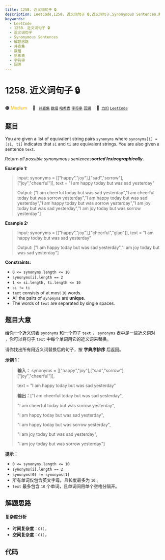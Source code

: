 ```yaml
---
title: 1258. 近义词句子 🔒
description: LeetCode,1258. 近义词句子 🔒,近义词句子,Synonymous Sentences,解题思路,并查集,数组,哈希表,字符串,回溯
keywords:
  - LeetCode
  - 1258. 近义词句子 🔒
  - 近义词句子
  - Synonymous Sentences
  - 解题思路
  - 并查集
  - 数组
  - 哈希表
  - 字符串
  - 回溯
---
```


# 1258. 近义词句子 🔒

🟠 <font color=#ffb800>Medium</font>&emsp; 🔖&ensp; [`并查集`](/tag/union-find.md) [`数组`](/tag/array.md) [`哈希表`](/tag/hash-table.md) [`字符串`](/tag/string.md) [`回溯`](/tag/backtracking.md)&emsp; 🔗&ensp;[`力扣`](https://leetcode.cn/problems/synonymous-sentences) [`LeetCode`](https://leetcode.com/problems/synonymous-sentences)

## 题目

You are given a list of equivalent string pairs `synonyms` where `synonyms[i]
= [si, ti]` indicates that `si` and `ti` are equivalent strings. You are also
given a sentence `text`.

Return _all possible synonymous sentences**sorted lexicographically**_.



**Example 1:**

> Input: synonyms = [["happy","joy"],["sad","sorrow"],["joy","cheerful"]], text = "I am happy today but was sad yesterday"
> 
> Output: ["I am cheerful today but was sad yesterday","I am cheerful today but was sorrow yesterday","I am happy today but was sad yesterday","I am happy today but was sorrow yesterday","I am joy today but was sad yesterday","I am joy today but was sorrow yesterday"]

**Example 2:**

> Input: synonyms = [["happy","joy"],["cheerful","glad"]], text = "I am happy today but was sad yesterday"
> 
> Output: ["I am happy today but was sad yesterday","I am joy today but was sad yesterday"]

**Constraints:**

  * `0 <= synonyms.length <= 10`
  * `synonyms[i].length == 2`
  * `1 <= si.length, ti.length <= 10`
  * `si != ti`
  * `text` consists of at most `10` words.
  * All the pairs of `synonyms` are **unique**.
  * The words of `text` are separated by single spaces.


## 题目大意

给你一个近义词表 `synonyms` 和一个句子 `text` ， `synonyms` 表中是一些近义词对 ，你可以将句子 `text`
中每个单词用它的近义词来替换。

请你找出所有用近义词替换后的句子，按 **字典序排序**  后返回。



**示例 1：**

> 
> 
> 
> 
> 
> **输入：** synonyms = [["happy","joy"],["sad","sorrow"],["joy","cheerful"]],
> 
> text = "I am happy today but was sad yesterday"
> 
> **输出：**["I am cheerful today but was sad yesterday",
> 
> "I am cheerful today but was sorrow yesterday",
> 
> "I am happy today but was sad yesterday",
> 
> "I am happy today but was sorrow yesterday",
> 
> "I am joy today but was sad yesterday",
> 
> "I am joy today but was sorrow yesterday"]
> 
> 



**提示：**

  * `0 <= synonyms.length <= 10`
  * `synonyms[i].length == 2`
  * `synonyms[0] != synonyms[1]`
  * 所有单词仅包含英文字母，且长度最多为 `10` 。
  * `text` 最多包含 `10` 个单词，且单词间用单个空格分隔开。


## 解题思路

#### 复杂度分析

- **时间复杂度**：`O()`，
- **空间复杂度**：`O()`，

## 代码

```javascript

```